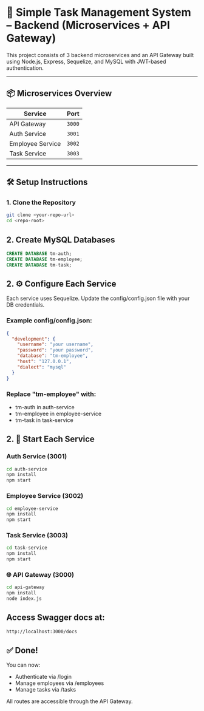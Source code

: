 # 🧩 Simple Task Management System – Backend (Microservices + API Gateway)

This project consists of 3 backend microservices and an API Gateway built using Node.js, Express, Sequelize, and MySQL with JWT-based authentication.

---

## 📦 Microservices Overview

| Service          | Port   |
| ---------------- | ------ |
| API Gateway      | `3000` |
| Auth Service     | `3001` |
| Employee Service | `3002` |
| Task Service     | `3003` |

---

## 🛠️ Setup Instructions

### 1. Clone the Repository

```bash
git clone <your-repo-url>
cd <repo-root>
```

## 2. Create MySQL Databases

```sql
CREATE DATABASE tm-auth;
CREATE DATABASE tm-employee;
CREATE DATABASE tm-task;
```

## 2. ⚙️ Configure Each Service

Each service uses Sequelize. Update the config/config.json file with your DB credentials.

### Example config/config.json:

```json
{
  "development": {
    "username": "your username",
    "password": "your password",
    "database": "tm-employee",
    "host": "127.0.0.1",
    "dialect": "mysql"
  }
}
```
### Replace "tm-employee" with:

 * tm-auth in auth-service
 * tm-employee in employee-service
 * tm-task in task-service


## 2. 🚀 Start Each Service

### Auth Service (3001)
```bash
cd auth-service
npm install
npm start
```

### Employee Service (3002)
```bash
cd employee-service
npm install
npm start
```

### Task Service (3003)
```bash
cd task-service
npm install
npm start
```

### 🌐 API Gateway (3000)
```bash
cd api-gateway
npm install
node index.js
```

## Access Swagger docs at:
```bash
http://localhost:3000/docs
```

## ✅ Done!

You can now:
* Authenticate via /login
* Manage employees via /employees
* Manage tasks via /tasks

All routes are accessible through the API Gateway.